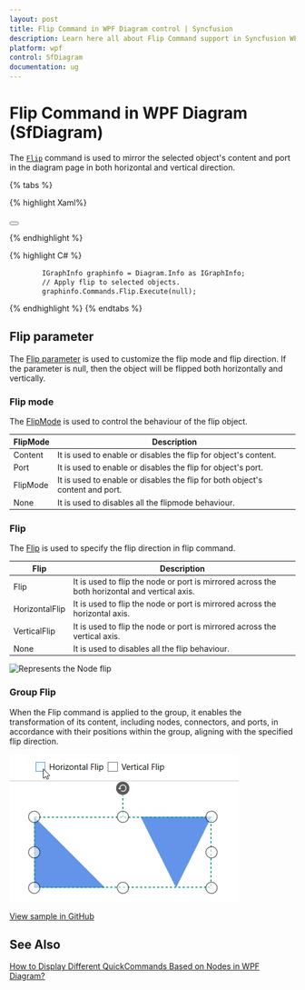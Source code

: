 ```yaml
---
layout: post
title: Flip Command in WPF Diagram control | Syncfusion
description: Learn here all about Flip Command support in Syncfusion WPF Diagram (SfDiagram) control, its elements and more.
platform: wpf
control: SfDiagram
documentation: ug
---
```


# Flip Command in WPF Diagram (SfDiagram)

The [`Flip`](https://help.syncfusion.com/cr/wpf/Syncfusion.UI.Xaml.Diagram.IDiagramCommands.html#Syncfusion_UI_Xaml_Diagram_IDiagramCommands_Flip) command is used to mirror the selected object's content and port in the diagram page in both horizontal and vertical direction. 

{% tabs %}

{% highlight Xaml%}

<Button Height="50" Content="Flip" Name="Flip" Command="Syncfusion:DiagramCommands.Flip"></Button>

{% endhighlight %}

{% highlight C# %}

            IGraphInfo graphinfo = Diagram.Info as IGraphInfo;
            // Apply flip to selected objects.
            graphinfo.Commands.Flip.Execute(null);

{% endhighlight %}
{% endtabs %}

## Flip parameter

The [Flip parameter](https://help.syncfusion.com/cr/wpf/Syncfusion.UI.Xaml.Diagram.FlipParameter.html) is used to customize the flip mode and flip direction. If the parameter is null, then the object will be flipped both horizontally and vertically.

### Flip mode 

The [FlipMode](https://help.syncfusion.com/cr/wpf/Syncfusion.UI.Xaml.Diagram.FlipMode.html) is used to control the behaviour of the flip object.

| FlipMode | Description |
| --- | --- |
| Content | It is used to enable or disables the flip for object's content. |
| Port | It is used to enable or disables the flip for object's port. |
| FlipMode | It is used to enable or disables the flip for both object's content and port. |
| None | It is used to disables all the flipmode behaviour. |

### Flip

The [Flip](https://help.syncfusion.com/cr/wpf/Syncfusion.UI.Xaml.Diagram.Flip.html) is used to specify the flip direction in flip command.

| Flip | Description |
| --- | --- |
| Flip | It is used to flip the node or port is mirrored across the both horizontal and vertical axis.|
| HorizontalFlip | It is used to flip the node or port is mirrored across the horizontal axis.|
| VerticalFlip | It is used to flip the node or port is mirrored across the vertical axis. |
| None | It is used to disables all the flip behaviour. |

![Represents the Node flip](Commands_images/Commands_img7.gif)

### Group Flip

When the Flip command is applied to the group, it enables the transformation of its content, including nodes, connectors, and ports, in accordance with their positions within the group, aligning with the specified flip direction.

![Represents the Group flip](Commands_images/Commands_GroupFlip.gif)

[View sample in GitHub](https://github.com/SyncfusionExamples/WPF-Diagram-Examples/tree/master/Samples/Commands/Flip%20Command)

## See Also
[How to Display Different QuickCommands Based on Nodes in WPF Diagram?](https://support.syncfusion.com/kb/article/17969/how-to-display-different-quickcommands-based-on-nodes-in-wpf-diagram)